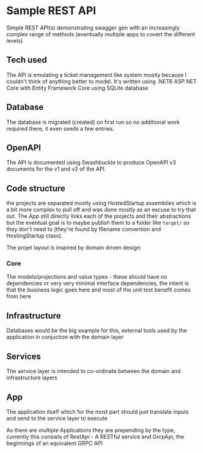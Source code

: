 # Sample REST API 

Simple REST API(s) demonstrating swagger gen with an increasingly complex range of methods (eventually multiple apps to covert the different levels)

## Tech used

The API is emulating a ticket management like system mostly because I couldn't think of anything better to model.  It's written using .NET6 ASP.NET Core with Entity Framework Core using SQLite database

## Database

The database is migrated (created) on first run so no additional work required there, it even seeds a few entries.

## OpenAPI

The API is documented using Swashbuckle to produce OpenAPI v3 documents for the v1 and v2 of the API.

## Code structure

the projects are separated mostly using HostedStartup assemblies which is a bit more complex to pull off and was done mostly as an excuse to try that out.  The App still directly links each of the projects and their abstractions but the eventual goal is to maybe publish them to a folder like ```target/``` so they don't need to (they're found by filename convention and HostingStartup class).

The projet layout is inspired by domain driven design:

### Core 
The models/projections and value types - these should have no dependencies or very very minimal interface dependencies, the intent is that the business logic goes here and most of the unit test benefit comes from here

## Infrastructure
Databases would be the big example for this, external tools used by the application in conjuction with the domain layer

## Services
The service layer is intended to co-ordinate between the domain and infrastructure layers

## App 
The application itself which for the most part should just translate inputs and send to the service layer to execute

As there are multiple Applications they are prepending by the type, currently this consists of RestApi - A RESTful service and GrcpApi, the beginnings of an equivalent GRPC API
